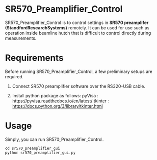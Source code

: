 # SR570_Preamplifier_Control
SR570_Preamplifier_Control is to control settings in **SR570 preamplifer (StandfordResearchSystems)** remotely. 
It can be used for use such as operation inside beamline hutch that is difficult to control directly during measurements.

# Requirements
Before running SR570_Preamplifier_Control, a few preliminary setups are required.

1. Connect SR570 preamplifier software over the RS320-USB cable.

2. Install python package as follows: 
pyVisa : https://pyvisa.readthedocs.io/en/latest/
tkinter : https://docs.python.org/3/library/tkinter.html

# Usage
Simply, you can run SR570_Preamplifier_Control.

```
cd sr570_preamplifier_gui
python sr570_preamplifier_gui.py
```



